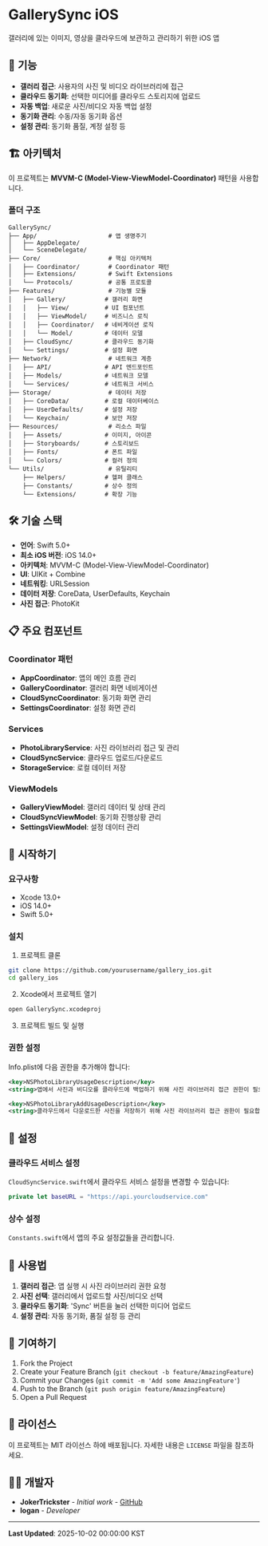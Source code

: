 # GallerySync iOS

갤러리에 있는 이미지, 영상을 클라우드에 보관하고 관리하기 위한 iOS 앱

## 📱 기능

- **갤러리 접근**: 사용자의 사진 및 비디오 라이브러리에 접근
- **클라우드 동기화**: 선택한 미디어를 클라우드 스토리지에 업로드
- **자동 백업**: 새로운 사진/비디오 자동 백업 설정
- **동기화 관리**: 수동/자동 동기화 옵션
- **설정 관리**: 동기화 품질, 계정 설정 등

## 🏗️ 아키텍처

이 프로젝트는 **MVVM-C (Model-View-ViewModel-Coordinator)** 패턴을 사용합니다.

### 폴더 구조

```
GallerySync/
├── App/                    # 앱 생명주기
│   ├── AppDelegate/
│   └── SceneDelegate/
├── Core/                   # 핵심 아키텍처
│   ├── Coordinator/        # Coordinator 패턴
│   ├── Extensions/         # Swift Extensions
│   └── Protocols/          # 공통 프로토콜
├── Features/               # 기능별 모듈
│   ├── Gallery/           # 갤러리 화면
│   │   ├── View/          # UI 컴포넌트
│   │   ├── ViewModel/     # 비즈니스 로직
│   │   ├── Coordinator/   # 네비게이션 로직
│   │   └── Model/         # 데이터 모델
│   ├── CloudSync/         # 클라우드 동기화
│   └── Settings/          # 설정 화면
├── Network/                # 네트워크 계층
│   ├── API/               # API 엔드포인트
│   ├── Models/            # 네트워크 모델
│   └── Services/          # 네트워크 서비스
├── Storage/                # 데이터 저장
│   ├── CoreData/          # 로컬 데이터베이스
│   ├── UserDefaults/      # 설정 저장
│   └── Keychain/          # 보안 저장
├── Resources/              # 리소스 파일
│   ├── Assets/            # 이미지, 아이콘
│   ├── Storyboards/       # 스토리보드
│   ├── Fonts/             # 폰트 파일
│   └── Colors/            # 컬러 정의
└── Utils/                  # 유틸리티
    ├── Helpers/           # 헬퍼 클래스
    ├── Constants/         # 상수 정의
    └── Extensions/        # 확장 기능
```

## 🛠️ 기술 스택

- **언어**: Swift 5.0+
- **최소 iOS 버전**: iOS 14.0+
- **아키텍처**: MVVM-C (Model-View-ViewModel-Coordinator)
- **UI**: UIKit + Combine
- **네트워킹**: URLSession
- **데이터 저장**: CoreData, UserDefaults, Keychain
- **사진 접근**: PhotoKit

## 📋 주요 컴포넌트

### Coordinator 패턴
- **AppCoordinator**: 앱의 메인 흐름 관리
- **GalleryCoordinator**: 갤러리 화면 네비게이션
- **CloudSyncCoordinator**: 동기화 화면 관리
- **SettingsCoordinator**: 설정 화면 관리

### Services
- **PhotoLibraryService**: 사진 라이브러리 접근 및 관리
- **CloudSyncService**: 클라우드 업로드/다운로드
- **StorageService**: 로컬 데이터 저장

### ViewModels
- **GalleryViewModel**: 갤러리 데이터 및 상태 관리
- **CloudSyncViewModel**: 동기화 진행상황 관리
- **SettingsViewModel**: 설정 데이터 관리

## 🚀 시작하기

### 요구사항
- Xcode 13.0+
- iOS 14.0+
- Swift 5.0+

### 설치

1. 프로젝트 클론
```bash
git clone https://github.com/yourusername/gallery_ios.git
cd gallery_ios
```

2. Xcode에서 프로젝트 열기
```bash
open GallerySync.xcodeproj
```

3. 프로젝트 빌드 및 실행

### 권한 설정

Info.plist에 다음 권한을 추가해야 합니다:

```xml
<key>NSPhotoLibraryUsageDescription</key>
<string>앱에서 사진과 비디오를 클라우드에 백업하기 위해 사진 라이브러리 접근 권한이 필요합니다.</string>

<key>NSPhotoLibraryAddUsageDescription</key>
<string>클라우드에서 다운로드한 사진을 저장하기 위해 사진 라이브러리 접근 권한이 필요합니다.</string>
```

## 🔧 설정

### 클라우드 서비스 설정

`CloudSyncService.swift`에서 클라우드 서비스 설정을 변경할 수 있습니다:

```swift
private let baseURL = "https://api.yourcloudservice.com"
```

### 상수 설정

`Constants.swift`에서 앱의 주요 설정값들을 관리합니다.

## 📱 사용법

1. **갤러리 접근**: 앱 실행 시 사진 라이브러리 권한 요청
2. **사진 선택**: 갤러리에서 업로드할 사진/비디오 선택
3. **클라우드 동기화**: 'Sync' 버튼을 눌러 선택한 미디어 업로드
4. **설정 관리**: 자동 동기화, 품질 설정 등 관리

## 🤝 기여하기

1. Fork the Project
2. Create your Feature Branch (`git checkout -b feature/AmazingFeature`)
3. Commit your Changes (`git commit -m 'Add some AmazingFeature'`)
4. Push to the Branch (`git push origin feature/AmazingFeature`)
5. Open a Pull Request

## 📄 라이선스

이 프로젝트는 MIT 라이선스 하에 배포됩니다. 자세한 내용은 `LICENSE` 파일을 참조하세요.

## 👨‍💻 개발자

- **JokerTrickster** - *Initial work* - [GitHub](https://github.com/JokerTrickster)
- **logan** - *Developer*

---

**Last Updated**: 2025-10-02 00:00:00 KST

